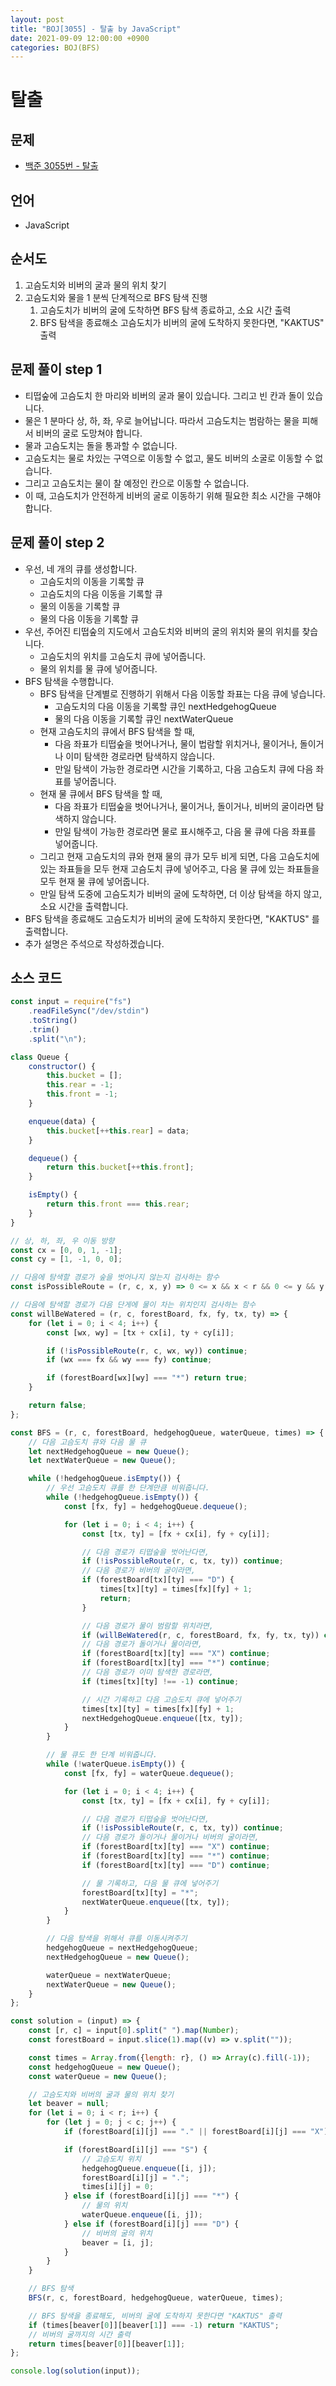```yaml
---
layout: post
title: "BOJ[3055] - 탈출 by JavaScript"
date: 2021-09-09 12:00:00 +0900
categories: BOJ(BFS)
---
```


# 탈출

## 문제

- [백준 3055번 - 탈출](https://www.acmicpc.net/problem/3055)

## 언어

- JavaScript

## 순서도

1. 고슴도치와 비버의 굴과 물의 위치 찾기
2. 고슴도치와 물을 1 분씩 단계적으로 BFS 탐색 진행
   1. 고슴도치가 비버의 굴에 도착하면 BFS 탐색 종료하고, 소요 시간 출력
   2. BFS 탐색을 종료해소 고슴도치가 비버의 굴에 도착하지 못한다면, "KAKTUS" 출력

## 문제 풀이 step 1

- 티떱숲에 고슴도치 한 마리와 비버의 굴과 물이 있습니다. 그리고 빈 칸과 돌이 있습니다.
- 물은 1 분마다 상, 하, 좌, 우로 늘어납니다. 따라서 고슴도치는 범람하는 물을 피해서 비버의 굴로 도망쳐야 합니다.
- 물과 고슴도치는 돌을 통과할 수 없습니다.
- 고슴도치는 물로 차있는 구역으로 이동할 수 없고, 물도 비버의 소굴로 이동할 수 없습니다.
- 그리고 고슴도치는 물이 찰 예정인 칸으로 이동할 수 없습니다.
- 이 때, 고슴도치가 안전하게 비버의 굴로 이동하기 위해 필요한 최소 시간을 구해야 합니다.

## 문제 풀이 step 2

- 우선, 네 개의 큐를 생성합니다.
  - 고슴도치의 이동을 기록할 큐
  - 고슴도치의 다음 이동을 기록할 큐
  - 물의 이동을 기록할 큐
  - 물의 다음 이동을 기록할 큐
- 우선, 주어진 티떱숲의 지도에서 고슴도치와 비버의 굴의 위치와 물의 위치를 찾습니다.
  - 고슴도치의 위치를 고슴도치 큐에 넣어줍니다.
  - 물의 위치를 물 큐에 넣어줍니다.
- BFS 탐색을 수행합니다.
  - BFS 탐색을 단계별로 진행하기 위해서 다음 이동할 좌표는 다음 큐에 넣습니다.
    - 고슴도치의 다음 이동을 기록할 큐인 nextHedgehogQueue
    - 물의 다음 이동을 기록할 큐인 nextWaterQueue
  - 현재 고슴도치의 큐에서 BFS 탐색을 할 때,
    - 다음 좌표가 티떱숲을 벗어나거나, 물이 법람할 위치거나, 물이거나, 돌이거나 이미 탐색한 경로라면 탐색하지 않습니다.
    - 만일 탐색이 가능한 경로라면 시간을 기록하고, 다음 고슴도치 큐에 다음 좌표를 넣어줍니다.
  - 현재 물 큐에서 BFS 탐색을 할 때,
    - 다음 좌표가 티떱숲을 벗어나거나, 물이거나, 돌이거나, 비버의 굴이라면 탐색하지 않습니다.
    - 만일 탐색이 가능한 경로라면 물로 표시해주고, 다음 물 큐에 다음 좌표를 넣어줍니다.
  - 그리고 현재 고슴도치의 큐와 현재 물의 큐가 모두 비게 되면, 다음 고슴도치에 있는 좌표들을 모두 현재 고슴도치 큐에 넣어주고, 다음 물 큐에 있는 좌표들을 모두 현재 물 큐에 넣어줍니다.
  - 만일 탐색 도중에 고슴도치가 비버의 굴에 도착하면, 더 이상 탐색을 하지 않고, 소요 시간을 출력합니다.
- BFS 탐색을 종료해도 고슴도치가 비버의 굴에 도착하지 못한다면, "KAKTUS" 를 출력합니다.
- 추가 설명은 주석으로 작성하겠습니다.

## 소스 코드

```javascript
const input = require("fs")
	.readFileSync("/dev/stdin")
	.toString()
	.trim()
	.split("\n");

class Queue {
	constructor() {
		this.bucket = [];
		this.rear = -1;
		this.front = -1;
	}

	enqueue(data) {
		this.bucket[++this.rear] = data;
	}

	dequeue() {
		return this.bucket[++this.front];
	}

	isEmpty() {
		return this.front === this.rear;
	}
}

// 상, 하, 좌, 우 이동 방향
const cx = [0, 0, 1, -1];
const cy = [1, -1, 0, 0];

// 다음에 탐색할 경로가 숲을 벗어나지 않는지 검사하는 함수
const isPossibleRoute = (r, c, x, y) => 0 <= x && x < r && 0 <= y && y < c;

// 다음에 탐색할 경로가 다음 단게에 물이 차는 위치인지 검사하는 함수
const willBeWatered = (r, c, forestBoard, fx, fy, tx, ty) => {
	for (let i = 0; i < 4; i++) {
		const [wx, wy] = [tx + cx[i], ty + cy[i]];

		if (!isPossibleRoute(r, c, wx, wy)) continue;
		if (wx === fx && wy === fy) continue;

		if (forestBoard[wx][wy] === "*") return true;
	}

	return false;
};

const BFS = (r, c, forestBoard, hedgehogQueue, waterQueue, times) => {
	// 다음 고슴도치 큐와 다음 물 큐
	let nextHedgehogQueue = new Queue();
	let nextWaterQueue = new Queue();

	while (!hedgehogQueue.isEmpty()) {
		// 우선 고슴도치 큐를 한 단계만큼 비워줍니다.
		while (!hedgehogQueue.isEmpty()) {
			const [fx, fy] = hedgehogQueue.dequeue();

			for (let i = 0; i < 4; i++) {
				const [tx, ty] = [fx + cx[i], fy + cy[i]];

				// 다음 경로가 티떱숲을 벗어난다면,
				if (!isPossibleRoute(r, c, tx, ty)) continue;
				// 다음 경로가 비버의 굴이라면,
				if (forestBoard[tx][ty] === "D") {
					times[tx][ty] = times[fx][fy] + 1;
					return;
				}

				// 다음 경로가 물이 범람할 위치라면,
				if (willBeWatered(r, c, forestBoard, fx, fy, tx, ty)) continue;
				// 다음 경로가 돌이거나 물이라면,
				if (forestBoard[tx][ty] === "X") continue;
				if (forestBoard[tx][ty] === "*") continue;
				// 다음 경로가 이미 탐색한 경로라면,
				if (times[tx][ty] !== -1) continue;

				// 시간 기록하고 다음 고슴도치 큐에 넣어주기
				times[tx][ty] = times[fx][fy] + 1;
				nextHedgehogQueue.enqueue([tx, ty]);
			}
		}

		// 물 큐도 한 단계 비워줍니다.
		while (!waterQueue.isEmpty()) {
			const [fx, fy] = waterQueue.dequeue();

			for (let i = 0; i < 4; i++) {
				const [tx, ty] = [fx + cx[i], fy + cy[i]];

				// 다음 경로가 티떱숲을 벗어난다면,
				if (!isPossibleRoute(r, c, tx, ty)) continue;
				// 다음 경로가 돌이거나 물이거나 비버의 굴이라면,
				if (forestBoard[tx][ty] === "X") continue;
				if (forestBoard[tx][ty] === "*") continue;
				if (forestBoard[tx][ty] === "D") continue;

				// 물 기록하고, 다음 물 큐에 넣어주기
				forestBoard[tx][ty] = "*";
				nextWaterQueue.enqueue([tx, ty]);
			}
		}

		// 다음 탐색을 위해서 큐를 이동시켜주기
		hedgehogQueue = nextHedgehogQueue;
		nextHedgehogQueue = new Queue();

		waterQueue = nextWaterQueue;
		nextWaterQueue = new Queue();
	}
};

const solution = (input) => {
	const [r, c] = input[0].split(" ").map(Number);
	const forestBoard = input.slice(1).map((v) => v.split(""));

	const times = Array.from({length: r}, () => Array(c).fill(-1));
	const hedgehogQueue = new Queue();
	const waterQueue = new Queue();

	// 고슴도치와 비버의 굴과 물의 위치 찾기
	let beaver = null;
	for (let i = 0; i < r; i++) {
		for (let j = 0; j < c; j++) {
			if (forestBoard[i][j] === "." || forestBoard[i][j] === "X") continue;

			if (forestBoard[i][j] === "S") {
				// 고슴도치 위치
				hedgehogQueue.enqueue([i, j]);
				forestBoard[i][j] = ".";
				times[i][j] = 0;
			} else if (forestBoard[i][j] === "*") {
				// 물의 위치
				waterQueue.enqueue([i, j]);
			} else if (forestBoard[i][j] === "D") {
				// 비버의 굴의 위치
				beaver = [i, j];
			}
		}
	}

	// BFS 탐색
	BFS(r, c, forestBoard, hedgehogQueue, waterQueue, times);

	// BFS 탐색을 종료해도, 비버의 굴에 도착하지 못한다면 "KAKTUS" 출력
	if (times[beaver[0]][beaver[1]] === -1) return "KAKTUS";
	// 비버의 굴까지의 시간 출력
	return times[beaver[0]][beaver[1]];
};

console.log(solution(input));
```
